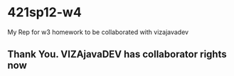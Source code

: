# 421sp12-w4
My Rep for w3 homework to be collaborated with vizajavadev

## Thank You. VIZAjavaDEV has collaborator rights now 
